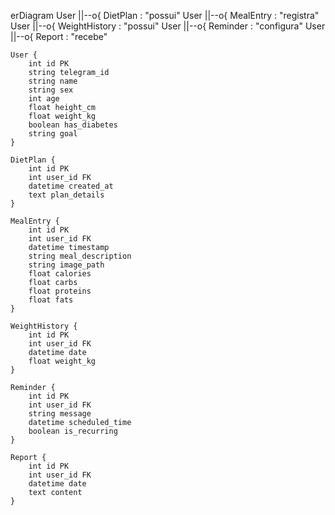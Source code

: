 erDiagram
    User ||--o{ DietPlan : "possui"
    User ||--o{ MealEntry : "registra"
    User ||--o{ WeightHistory : "possui"
    User ||--o{ Reminder : "configura"
    User ||--o{ Report : "recebe"

    User {
        int id PK
        string telegram_id
        string name
        string sex
        int age
        float height_cm
        float weight_kg
        boolean has_diabetes
        string goal
    }

    DietPlan {
        int id PK
        int user_id FK
        datetime created_at
        text plan_details
    }

    MealEntry {
        int id PK
        int user_id FK
        datetime timestamp
        string meal_description
        string image_path
        float calories
        float carbs
        float proteins
        float fats
    }

    WeightHistory {
        int id PK
        int user_id FK
        datetime date
        float weight_kg
    }

    Reminder {
        int id PK
        int user_id FK
        string message
        datetime scheduled_time
        boolean is_recurring
    }

    Report {
        int id PK
        int user_id FK
        datetime date
        text content
    }
